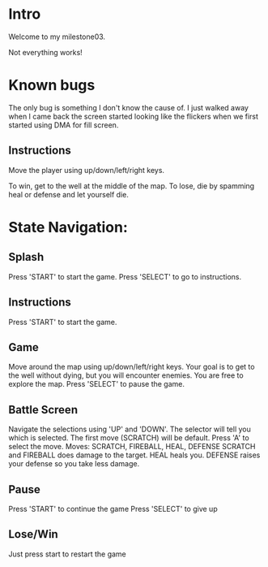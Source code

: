 # Intro

Welcome to my milestone03.

Not everything works!

# Known bugs
The only bug is something I don't know the cause of. I just walked away when I came back the screen started looking like the flickers when we first started using DMA for fill screen.

## Instructions
Move the player using up/down/left/right keys.

To win, get to the well at the middle of the map.
To lose, die by spamming heal or defense and let yourself die.

# State Navigation:
## Splash
Press 'START' to start the game.
Press 'SELECT' to go to instructions.
## Instructions
Press 'START' to start the game.
## Game
Move around the map using up/down/left/right keys. Your goal is to get to the well without dying, but you will encounter enemies.
You are free to explore the map.
Press 'SELECT' to pause the game.
## Battle Screen
Navigate the selections using 'UP' and 'DOWN'. The selector will tell you which is selected. The first move (SCRATCH) will be default.
Press 'A' to select the move.
Moves: SCRATCH, FIREBALL, HEAL, DEFENSE
SCRATCH and FIREBALL does damage to the target.
HEAL heals you.
DEFENSE raises your defense so you take less damage.
## Pause
Press 'START' to continue the game
Press 'SELECT' to give up
## Lose/Win
Just press start to restart the game